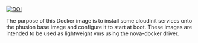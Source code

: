 [![DOI](https://zenodo.org/badge/7696/harnesscloud/docker-baseimage-cloud.svg)](https://zenodo.org/badge/latestdoi/7696/harnesscloud/docker-baseimage-cloud)

The purpose of this Docker image is to install some cloudinit services onto the
phusion base image and configure it to start at boot. These images are intended
to be used as lightweight vms using the nova-docker driver.
